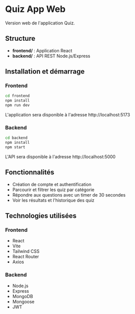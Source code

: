 # Quiz App Web

Version web de l'application Quiz.

## Structure

- **frontend/** : Application React
- **backend/** : API REST Node.js/Express

## Installation et démarrage

### Frontend

```bash
cd frontend
npm install
npm run dev
```

L'application sera disponible à l'adresse http://localhost:5173

### Backend

```bash
cd backend
npm install
npm start
```

L'API sera disponible à l'adresse http://localhost:5000

## Fonctionnalités

- Création de compte et authentification
- Parcourir et filtrer les quiz par catégorie
- Répondre aux questions avec un timer de 30 secondes
- Voir les résultats et l'historique des quiz

## Technologies utilisées

### Frontend
- React
- Vite
- Tailwind CSS
- React Router
- Axios

### Backend
- Node.js
- Express
- MongoDB
- Mongoose
- JWT
